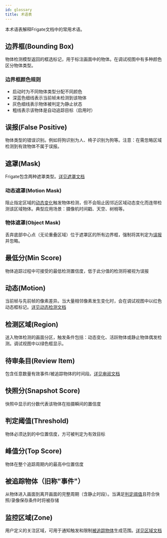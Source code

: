 ```yaml
---
id: glossary
title: 术语表
---
```


本术语表解释Frigate文档中的常用术语。

## 边界框(Bounding Box)

物体检测模型返回的框选标记，用于标注画面中的物体。在调试视图中有多种颜色区分物体类型。

### 边界框颜色规则
- 启动时为不同物体类型分配不同颜色
- 深蓝色细线表示当前帧未检测到该物体
- 灰色细线表示物体被判定为静止状态
- 粗线表示该物体是自动追踪目标（启用时）

## 误报(False Positive)

物体类型的错误识别。例如将狗识别为人、椅子识别为狗等。注意：在需忽略区域检测到有效物体不属于误报。

## 遮罩(Mask)

Frigate包含两种遮罩类型。[详见遮罩文档](/configuration/masks)

### 动态遮罩(Motion Mask)
阻止指定区域的[动态变化](#motion)触发物体检测，但不会阻止因邻近区域动态变化而连带检测该区域物体。典型应用场景：摄像机时间戳、天空、树梢等。

### 物体遮罩(Object Mask)
丢弃底部中心点（无论重叠区域）位于遮罩区的所有边界框，强制将其判定为[误报](#false-positive)并忽略。

## 最低分(Min Score)
物体追踪过程中可接受的最低检测置信度，低于此分值的检测将被视为误报

## 动态(Motion)
当前帧与先前帧的像素差异。当大量相邻像素发生变化时，会在调试视图中以红色动态框标记。[详见动态检测文档](/configuration/motion_detection)

## 检测区域(Region)
送入物体检测的画面分区，触发条件包括：动态变化、活跃物体或静止物体偶发检测。调试视图中以绿色框显示。

## 待审条目(Review Item)
包含任意数量有效事件/被追踪物体的时间段。[详见审阅文档](/configuration/review)

## 快照分(Snapshot Score)
快照中显示的分数代表该物体在拍摄瞬间的置信度

## 判定阈值(Threshold)
物体必须达到的中位置信度，方可被判定为有效目标

## 峰值分(Top Score)
物体在整个追踪周期内的最高中位置信度

## 被追踪物体（旧称"事件"）
从物体进入画面到离开画面的完整周期（含静止时段）。当满足[判定阈值](#threshold)且符合快照/录像保存条件时将被存储

## 监控区域(Zone)
用户定义的关注区域，可用于通知触发和限制[被追踪物体](#被追踪物体旧称事件)生成范围。[详见区域文档](/configuration/zones)